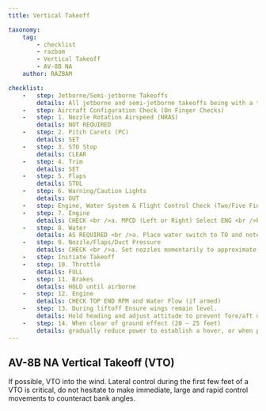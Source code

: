 ```yaml
---
title: Vertical Takeoff 

taxonomy:
    tag:
        - checklist
        - razbam
        - Vertical Takeoff 
        - AV-8B NA
    author: RAZBAM

checklist:
    -   step: Jetborne/Semi-jetborne Takeoffs 
        details: All jetborne and semi-jetborne takeoffs being with a takeoff procedure and end with an accelerating transition to wingborne flight. The transition point between the takeoff procedure and the accelerating transition procedure begins once the aircraft is off the ground, the wings are level and the vane is centered. At this point, attitude and AOA can be safely increased and the Accelerating Transition can begin. 
    -   step: Aircraft Configuration Check (On Finger Checks)          
    -   step: 1. Nozzle Rotation Airspeed (NRAS) 
        details: NOT REQUIRED 
    -   step: 2. Pitch Carets (PC) 
        details: SET 
    -   step: 3. STO Stop 
        details: CLEAR 
    -   step: 4. Trim 
        details: SET 
    -   step: 5. Flaps 
        details: STOL 
    -   step: 6. Warning/Caution Lights 
        details: OUT         
    -   step: Engine, Water System & Flight Control Check (Two/Five Finger Checks) 
    -   step: 7. Engine 
        details: CHECK <br />a. MPCD (Left or Right) Select ENG <br />b. Accelerate engine from idle to 60%  <br />c. Check acceleration time within limits 35 to 60%  in 2.4 – 3.1 seconds. <br />d. IGV’s 10 to 21o at 60% 
    -   step: 8. Water  
        details: AS REQUIRED <br />a. Place water switch to TO and note RPM rise.  <br />b. Reset RPM to top end of acceleration band.
    -   step: 9. Nozzle/Flaps/Duct Pressure 
        details: CHECK <br />a. Set nozzles momentarily to approximate 50o  <br />b. Check flaps at approximately 62o  <br />c. Check duct pressure at approximately 45 PSI  <br />d. Place nozzles at the HOVER Stop and check angle.        
    -   step: Initiate Takeoff 
    -   step: 10. Throttle 
        details: FULL 
    -   step: 11. Brakes 
        details: HOLD until airborne 
    -   step: 12. Engine 
        details: CHECK TOP END RPM and Water Flow (if armed) 
    -   step: 13. During liftoff Ensure wings remain level. 
        details: Hold heading and adjust attitude to prevent fore/aft drift. 
    -   step: 14. When clear of ground effect (20 – 25 feet)
        details: gradually reduce power to establish a hover, or when passing 50 feet and clear of obstacles, being transition to wingborne flight. 
---
```


## AV-8B NA Vertical Takeoff (VTO) 

If possible, VTO into the wind. Lateral control during the first few feet of a VTO is critical, do not hesitate to make immediate, large and rapid control movements to counteract bank angles. 
